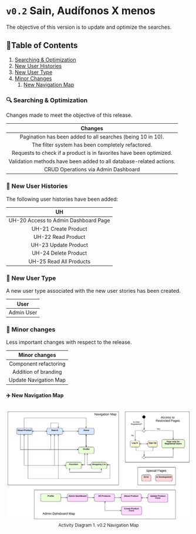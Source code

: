 # `v0.2` Sain, Audífonos X menos

The objective of this version is to update and optimize the searches.

## :scroll:Table of Contents

1. [Searching & Optimization](#mag-searching--optimization)
1. [New User Histories](#newspaper-new-user-histories)
1. [New User Type](#bust_in_silhouette-new-user-type)
1. [Minor Changes](#traffic_light-minor-changes)
    1. [New Navigation Map](#airplane-new-navigation-map)

### :mag: Searching & Optimization

Changes made to meet the objective of this release.

| Changes |
| :-: |
| Pagination has been added to all searches (being 10 in 10). |
| The filter system has been completely refactored. |
| Requests to check if a product is in favorites have been optimized. |
| Validation methods have been added to all database-related actions. |
| CRUD Operations via Admin Dashboard |

### :newspaper: New User Histories

 The following user histories have been added: 

| UH |
| :-: |
| UH-20 Access to Admin Dashboard Page |
| UH-21 Create Product |
| UH-22 Read Product |
| UH-23 Update Product |
| UH-24 Delete Product |
| UH-25 Read All Products |

### :bust_in_silhouette: New User Type

A new user type associated with the new user stories has been created.

| User |
| :-: |
| Admin User |

### :traffic_light: Minor changes

Less important changes with respect to the release.

| Minor changes |
| :-: |
| Component refactoring |
| Addition of branding |
| Update Navigation Map |

#### :airplane: New Navigation Map

<p align="center">
  <img src="/docs/versions/v0.2/v0.2-Navigation.svg" alt="Configuration page">
  <br>
  <small>Activity Diagram 1. v0.2 Navigation Map</small>
</p>